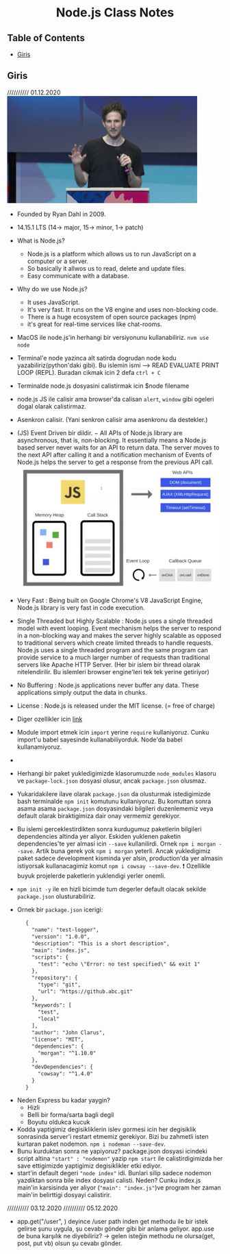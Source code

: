 
<h1 align="center">Node.js Class Notes</h1>  


## Table of Contents

- [Giris](#Giris)

## Giris
////////// 01.12.2020<br/>
<img src="./img/ryan.jpg" height="250px"><br/>

- Founded by Ryan Dahl in 2009.
- 14.15.1 LTS (14-> major, 15-> minor, 1-> patch)
- What is Node.js?
  * Node.js is a platform which allows us to run JavaScript on a computer or a server.
  * So basically it allwos us to read, delete and update files.
  * Easy communicate with a database.
  
- Why do we use Node.js?
  * It uses JavaScript.
  * It's very fast. It runs on the V8 engine and uses non-blocking code.
  * There is a huge ecosystem of open source packages (npm)
  * it's great for real-time services like chat-rooms.

- MacOS ile node.js'in herhangi bir versiyonunu kullanabiliriz. `nvm use node`
- Terminal'e node yazinca alt satirda dogrudan node kodu yazabiliriz(python'daki gibi). Bu islemin ismi --> READ EVALUATE PRINT LOOP (REPL). Buradan cikmak icin 2 defa `ctrl + C` 
- Terminalde node.js dosyasini calistirmak icin  $node filename
- node.js JS ile calisir ama browser'da calisan `alert`, `window` gibi ogeleri dogal olarak calistirmaz.
- Asenkron calisir. (Yani senkron calisir ama asenkronu da destekler.)
- (JS) Event Driven bir dildir. 
− All APIs of Node.js library are asynchronous, that is, non-blocking. It essentially means a Node.js based server never waits for an API to return data. The server moves to the next API after calling it and a notification mechanism of Events of Node.js helps the server to get a response from the previous API call.<br/>
  <img src="./img/event.png" width="550px">
- Very Fast : Being built on Google Chrome's V8 JavaScript Engine, Node.js library is very fast in code execution.
- Single Threaded but Highly Scalable : Node.js uses a single threaded model with event looping. Event mechanism helps the server to respond in a non-blocking way and makes the server highly scalable as opposed to traditional servers which create limited threads to handle requests. Node.js uses a single threaded program and the same program can provide service to a much larger number of requests than traditional servers like Apache HTTP Server. (Her bir islem bir thread olarak nitelendirilir. Bu islemleri browser engine'leri tek tek yerine getiriyor)
- No Buffering : Node.js applications never buffer any data. These applications simply output the data in chunks.
- License : Node.js is released under the MIT license. (= free of charge)
- Diger ozellikler icin [link](https://www.tutorialspoint.com/nodejs/nodejs_quick_guide.htm)
- Module import etmek icin `import` yerine `require` kullaniyoruz. Cunku import'u babel sayesinde kullanabiliyorduk. Node'da babel kullanamiyoruz.
- 
- Herhangi bir paket yukledigimizde klasorumuzde `node_modules` klasoru ve `package-lock.json` dosyasi olusur, ancak `package.json` olusmaz.
- Yukaridakilere ilave olarak `package.json` da olusturmak istedigimizde bash terminalde `npm init` komutunu kullaniyoruz. Bu komuttan sonra asama asama `package.json` dosyasindaki bilgileri duzenlememiz veya default olarak biraktigimiza dair onay vermemiz gerekiyor. 
- Bu islemi gerceklestirdikten sonra kurdugumuz paketlerin bilgileri dependencies altinda yer aliyor. Eskiden yuklenen paketin dependencies'te yer almasi icin `--save` kullanilirdi. Ornek `npm i morgan --save`. Artik buna gerek yok `npm i morgan` yeterli. Ancak yukledigimiz paket sadece development kisminda yer alsin, production'da yer almasin istiyorsak kullanacagimiz komut `npm i cowsay --save-dev`. ❗️ Ozellikle buyuk projelerde paketlerin yuklendigi yerler onemli. 
- `npm init -y` ile en hizli bicimde tum degerler default olacak sekilde `package.json` olusturabiliriz.
- Ornek bir `package.json` icerigi:

```
      {
        "name": "test-logger",
        "version": "1.0.0",
        "description": "This is a short description",
        "main": "index.js",
        "scripts": {
          "test": "echo \"Error: no test specified\" && exit 1"
        },
        "repository": {
          "type": "git",
          "url": "https://github.abc.git"
        },
        "keywords": [
          "test",
          "local"
        ],
        "author": "John Clarus",
        "license": "MIT",
        "dependencies": {
          "morgan": "^1.10.0"
        },
        "devDependencies": {
          "cowsay": "^1.4.0"
        }
      }
```
- Neden Express bu kadar yaygin? 
  * Hizli
  * Belli bir forma/sarta bagli degil
  * Boyutu oldukca kucuk
- Kodda yaptigimiz degisikliklerin islev gormesi icin her degisiklik sonrasinda server'i restart etmemiz gerekiyor. Bizi bu zahmetli isten kurtaran paket nodemon.
`npm i nodeman --save-dev`. 
- Bunu kurduktan sonra ne yapiyoruz? package.json dosyasi icindeki script altina `"start" : "nodemon"` yazip `npm start` ile calistirdigimizda her save ettigimizde yaptigimiz degisiklikler etki ediyor. 
- start'in default degeri `"node index"` idi. Bunlari silip sadece nodemon yazdiktan sonra bile index dosyasi calisti. Neden? Cunku index.js main'in karsisinda yer aliyor (`"main": "index.js"`)ve program her zaman main'in belirttigi dosyayi calistirir.

////////// 03.12.2020
////////// 05.12.2020
- app.get("/user", ) deyince /user path inden  get methodu ile  bir istek gelirse şunu uygula, şu cevabı gönder gibi bir anlama geliyor.
app.use de buna karşılık ne diyebiliriz? -> gelen isteğin methodu ne olursa(get, post, put vb) olsun şu cevabı gönder.

